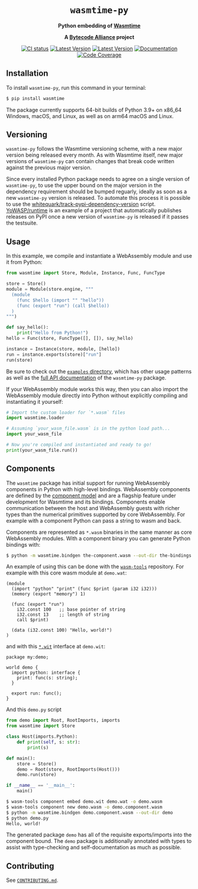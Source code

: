 <div align="center">
  <h1><code>wasmtime-py</code></h1>

  <p>
    <strong>Python embedding of
    <a href="https://github.com/bytecodealliance/wasmtime">Wasmtime</a></strong>
  </p>

  <strong>A <a href="https://bytecodealliance.org/">Bytecode Alliance</a> project</strong>

  <p>
    <!-- Badge links contain no whitespace, to eliminate underlines in rendered page -->
    <a href="https://github.com/bytecodealliance/wasmtime-py/actions?query=workflow%3ACI"><img src="https://github.com/bytecodealliance/wasmtime-py/workflows/CI/badge.svg" alt="CI status"/></a>
    <a href="https://pypi.org/project/wasmtime/"><img src="https://img.shields.io/pypi/v/wasmtime.svg" alt="Latest Version"/></a>
    <a href="https://pypi.org/project/wasmtime/"><img src="https://img.shields.io/pypi/pyversions/wasmtime.svg" alt="Latest Version"/></a>
    <a href="https://bytecodealliance.github.io/wasmtime-py/"><img src="https://img.shields.io/badge/docs-main-green" alt="Documentation"/></a>
    <a href="https://bytecodealliance.github.io/wasmtime-py/coverage/"><img src="https://img.shields.io/badge/coverage-main-green" alt="Code Coverage"/></a>
  </p>

</div>

## Installation

To install `wasmtime-py`, run this command in your terminal:

```bash
$ pip install wasmtime
```

The package currently supports 64-bit builds of Python 3.9+ on x86\_64 Windows,
macOS, and Linux, as well as on arm64 macOS and Linux.

## Versioning

`wasmtime-py` follows the Wasmtime versioning scheme, with a new major version being
released every month. As with Wasmtime itself, new major versions of `wasmtime-py`
can contain changes that break code written against the previous major version.

Since every installed Python package needs to agree on a single version of
`wasmtime-py`, to use the upper bound on the major version in the dependency
requirement should be bumped reguarly, ideally as soon as a new `wasmtime-py`
version is released. To automate this process it is possible to use
the [whitequark/track-pypi-dependency-version][] script. [YoWASP/runtime][] is
an example of a project that automatically publishes releases on PyPI once a new
version of `wasmtime-py` is released if it passes the testsuite.

[whitequark/track-pypi-dependency-version]: https://github.com/whitequark/track-pypi-dependency-version
[YoWASP/runtime]: https://github.com/YoWASP/runtime

## Usage

In this example, we compile and instantiate a WebAssembly module and use it from Python:

```python
from wasmtime import Store, Module, Instance, Func, FuncType

store = Store()
module = Module(store.engine, """
  (module
    (func $hello (import "" "hello"))
    (func (export "run") (call $hello))
  )
""")

def say_hello():
    print("Hello from Python!")
hello = Func(store, FuncType([], []), say_hello)

instance = Instance(store, module, [hello])
run = instance.exports(store)["run"]
run(store)
```

Be sure to check out the [`examples` directory], which has other usage patterns
as well as the [full API documentation][apidoc] of the `wasmtime-py` package.

[`examples` directory]: https://github.com/bytecodealliance/wasmtime-py/tree/main/examples
[apidoc]: https://bytecodealliance.github.io/wasmtime-py/

If your WebAssembly module works this way, then you can also import the WebAssembly module
directly into Python without explicitly compiling and instantiating it yourself:

```python
# Import the custom loader for `*.wasm` files
import wasmtime.loader

# Assuming `your_wasm_file.wasm` is in the python load path...
import your_wasm_file

# Now you're compiled and instantiated and ready to go!
print(your_wasm_file.run())
```

## Components

The `wasmtime` package has initial support for running WebAssembly components in
Python with high-level bindings. WebAssembly components are defined by the
[component model] and are a flagship feature under development for Wasmtime and
its bindings. Components enable communication between the host and WebAssembly
guests with richer types than the numerical primitives supported by core
WebAssembly. For example with a component Python can pass a string to wasm and
back.

Components are represented as `*.wasm` binaries in the same manner as core
WebAssembly modules. With a component binary you can generate Python bindings
with:

```sh
$ python -m wasmtime.bindgen the-component.wasm --out-dir the-bindings
```

An example of using this can be done with the [`wasm-tools`] repository. For
example with this core wasm module at `demo.wat`:

```wasm
(module
  (import "python" "print" (func $print (param i32 i32)))
  (memory (export "memory") 1)

  (func (export "run")
    i32.const 100   ;; base pointer of string
    i32.const 13    ;; length of string
    call $print)

  (data (i32.const 100) "Hello, world!")
)
```

and with this [`*.wit`] interface at `demo.wit`:

```text
package my:demo;

world demo {
  import python: interface {
    print: func(s: string);
  }

  export run: func();
}
```

And this `demo.py` script

```python
from demo import Root, RootImports, imports
from wasmtime import Store

class Host(imports.Python):
    def print(self, s: str):
        print(s)

def main():
    store = Store()
    demo = Root(store, RootImports(Host()))
    demo.run(store)

if __name__ == '__main__':
    main()
```

```sh
$ wasm-tools component embed demo.wit demo.wat -o demo.wasm
$ wasm-tools component new demo.wasm -o demo.component.wasm
$ python -m wasmtime.bindgen demo.component.wasm --out-dir demo
$ python demo.py
Hello, world!
```

The generated package `demo` has all of the requisite exports/imports into the
component bound. The `demo` package is additionally annotated with types to
assist with type-checking and self-documentation as much as possible.

[component model]: https://github.com/WebAssembly/component-model
[`wasm-tools`]: https://github.com/bytecodealliance/wasm-tools
[`*.wit`]: https://github.com/WebAssembly/component-model/blob/main/design/mvp/WIT.md

## Contributing

See [`CONTRIBUTING.md`](./CONTRIBUTING.md).
